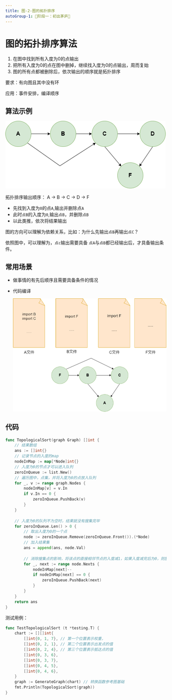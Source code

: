 ```yaml
---
title: 图-2-图的拓扑排序
autoGroup-1: 🌱阶段一：初出茅庐🌱
---
```


# 图的拓扑排序算法

1. 在图中找到所有入度为0的点输出
2. 把所有入度为0的点在图中删掉，继续找入度为0的点输出，周而复始
3. 图的所有点都被删除后，依次输出的顺序就是拓扑排序

要求：有向图且其中没有环

应用：事件安排，编译顺序

## 算法示例

![](/advance_2_graph_2_topology.assets/graph_topology.drawio.png)

拓扑排序输出顺序： A -> B -> C -> D -> F

- 先找到入度为`0`的点`A`,输出并删除点`A`
- 此时`点B`的入度为`0`,输出`点B`，并删除`点B`
- 以此类推，依次将结果输出



图的方向可以理解为依赖关系，比如：为什么先输出`点B`再输出`点C`？

依照图中，可以理解为，`点c`输出需要具备 `点A`与`点B`都已经输出后，才具备输出条件。

## 常用场景

- 做事情的有先后顺序且需要具备条件的情况

- 代码编译

  ![](/advance_2_graph_2_topology.assets/graph_topology_import.drawio.png)



## 代码

```go
func TopologicalSort(graph Graph) []int {
	// 结果数组
	ans := []int{}
	// 记录节点的入度的map
	nodeInMap := map[*Node]int{}
	// 入度为0的节点才可以进入队列
	zeroInQueue := list.New()
	// 遍历图中，点集，并将入度为0的点放入队列
	for _, v := range graph.Nodes {
		nodeInMap[v] = v.In
		if v.In == 0 {
			zeroInQueue.PushBack(v)
		}
	}

	// 入度为0的队列不为空时，结果就没有搜集完毕
	for zeroInQueue.Len() > 0 {
		// 取出入度为0的一个点
		node := zeroInQueue.Remove(zeroInQueue.Front()).(*Node)
		// 加入结果集
		ans = append(ans, node.Val)

		// 消除搜集点的影响，将该点的直接相邻节点的入度减1，如果入度减完后为0，则放入队列
		for _, next := range node.Nexts {
			nodeInMap[next]--
			if nodeInMap[next] == 0 {
				zeroInQueue.PushBack(next)
			}
		}
	}
	return ans
}
```

测试用例：

```go
func TestTopologicalSort (t *testing.T) {
	chart := [][]int{
		[]int{0, 1, 7}, // 第一个位置表示权重，
		[]int{0, 2, 1}, // 第二个位置表示出发点的值
		[]int{0, 2, 4}, // 第三个位置表示抵达点的值
		[]int{0, 3, 6},
		[]int{0, 3, 7},
		[]int{0, 4, 5},
		[]int{0, 4, 6},
	}
	graph := GenerateGraph(chart) // 转换函数参考图基础
	fmt.Println(TopologicalSort(graph))
}
```


